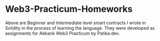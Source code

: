 # Web3-Practicum-Homeworks

Above are Beginner and Intermediate level smart contracts I wrote in Solidity in the process of learning the language.
They were developed as assignments for Akbank Web3 Practicum by Patika.dev.
